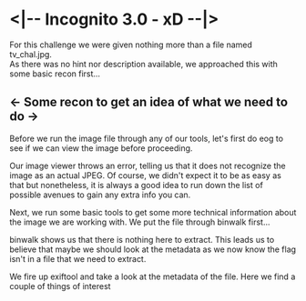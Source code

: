# <|-- Incognito 3.0 - xD --|>

For this challenge we were given nothing more than a file named tv_chal.jpg.                 
As there was no hint nor description available, we approached this with some basic recon first...


## <- Some recon to get an idea of what we need to do ->

Before we run the image file through any of our tools, let's first do eog to see if we can view the image before proceeding.

Our image viewer throws an error, telling us that it does not recognize the image as an actual JPEG. 
Of course, we didn't expect it to be as easy as that but nonetheless, it is always a good idea to run down the list of possible avenues to gain any extra info you can.
                

Next, we run some basic tools to get some more technical information about the image we are working with. We put the file through binwalk first...


binwalk shows us that there is nothing here to extract. This leads us to believe that maybe we should look at the metadata as we now know 
the flag isn't in a file that we need to extract.

We fire up exiftool and take a look at the metadata of the file. Here we find a couple of things of interest 
